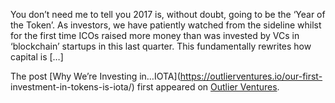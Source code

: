 You don’t need me to tell you 2017 is, without doubt, going to be the ‘Year of
the Token’. As investors, we have patiently watched from the sideline whilst
for the first time ICOs raised more money than was invested by VCs in
‘blockchain’ startups in this last quarter. This fundamentally rewrites how
capital is […]

The post [Why We’re Investing in…IOTA](https://outlierventures.io/our-first-
investment-in-tokens-is-iota/) first appeared on [Outlier
Ventures](https://outlierventures.io).

